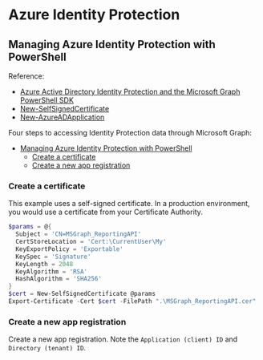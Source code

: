 # Azure Identity Protection

## Managing Azure Identity Protection with PowerShell
Reference:
- [Azure Active Directory Identity Protection and the Microsoft Graph PowerShell SDK](https://docs.microsoft.com/en-us/azure/active-directory/identity-protection/howto-identity-protection-graph-api)
- [New-SelfSignedCertificate](https://docs.microsoft.com/en-us/powershell/module/pki/new-selfsignedcertificate?view=windowsserver2022-ps)
- [New-AzureADApplication](https://docs.microsoft.com/en-us/powershell/module/azuread/new-azureadapplication?view=azureadps-2.0)

Four steps to accessing Identity Protection data through Microsoft Graph:
- [Managing Azure Identity Protection with PowerShell](#managing-azure-identity-protection-with-powershell)
  - [Create a certificate](#create-a-certificate)
  - [Create a new app registration](#create-a-new-app-registration)

### Create a certificate  
This example uses a self-signed certificate. In a production environment, you would use a certificate from your Certificate Authority.

```powershell
$params = @{
  Subject = 'CN=MSGraph_ReportingAPI'
  CertStoreLocation = 'Cert:\CurrentUser\My'
  KeyExportPolicy = 'Exportable'
  KeySpec = 'Signature'
  KeyLength = 2048
  KeyAlgorithm = 'RSA'
  HashAlgorithm = 'SHA256'
}
$cert = New-SelfSignedCertificate @params 
Export-Certificate -Cert $cert -FilePath ".\MSGraph_ReportingAPI.cer"
```

### Create a new app registration
Create a new app registration.  Note the `Application (client) ID` and `Directory (tenant) ID`.

